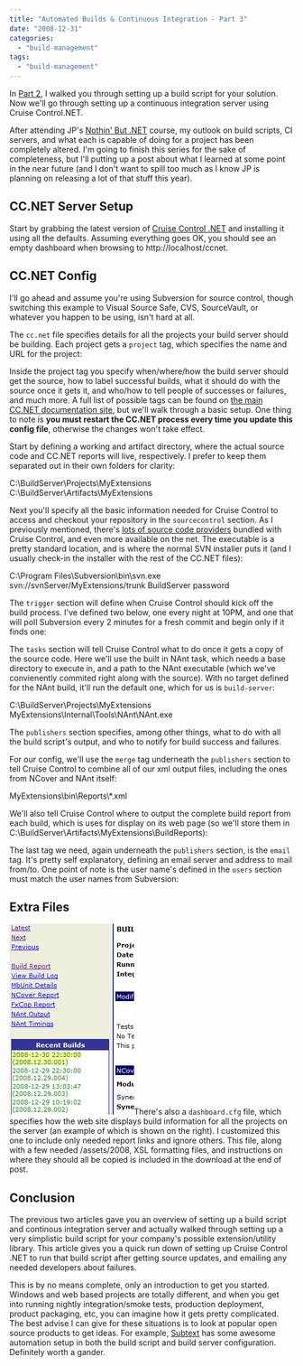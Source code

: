 ```yaml
---
title: "Automated Builds & Continuous Integration - Part 3"
date: "2008-12-31"
categories: 
  - "build-management"
tags: 
  - "build-management"
---
```


In [Part 2](http://darrell.mozingo.net/2008/09/26/automated-builds-continuous-integration-part-2/), I walked you through setting up a build script for your solution. Now we'll go through setting up a continuous integration server using Cruise Control.NET.

After attending JP's [Nothin' But .NET](http://darrell.mozingo.net/2008/12/03/nothin-but-net-training/) course, my outlook on build scripts, CI servers, and what each is capable of doing for a project has been completely altered. I'm going to finish this series for the sake of completeness, but I'll putting up a post about what I learned at some point in the near future (and I don't want to spill too much as I know JP is planning on releasing a lot of that stuff this year).

## CC.NET Server Setup

Start by grabbing the latest version of [Cruise Control .NET](http://sourceforge.net/project/showfiles.php?group_id=71179&package_id=83198&release_id=646918) and installing it using all the defaults. Assuming everything goes OK, you should see an empty dashboard when browsing to http://localhost/ccnet.

## CC.NET Config

I'll go ahead and assume you're using Subversion for source control, though switching this example to Visual Source Safe, CVS, SourceVault, or whatever you happen to be using, isn't hard at all.

The `cc.net` file specifies details for all the projects your build server should be building. Each project gets a `project` tag, which specifies the name and URL for the project:

Inside the project tag you specify when/where/how the build server should get the source, how to label successful builds, what it should do with the source once it gets it, and who/how to tell people of successes or failures, and much more. A full list of possible tags can be found on [the main CC.NET documentation site](http://confluence.public.thoughtworks.org/display/CCNET/Project+Configuration+Block), but we'll walk through a basic setup. One thing to note is **you must restart the CC.NET process every time you update this config file**, otherwise the changes won't take effect.

Start by defining a working and artifact directory, where the actual source code and CC.NET reports will live, respectively. I prefer to keep them separated out in their own folders for clarity:

C:\\BuildServer\\Projects\\MyExtensions
C:\\BuildServer\\Artifacts\\MyExtensions

Next you'll specify all the basic information needed for Cruise Control to access and checkout your repository in the `sourcecontrol` section. As I previously mentioned, there's [lots of source code providers](http://confluence.public.thoughtworks.org/display/CCNET/Source+Control+Blocks) bundled with Cruise Control, and even more available on the net. The executable is a pretty standard location, and is where the normal SVN installer puts it (and I usually check-in the installer with the rest of the CC.NET files):

 C:\\Program Files\\Subversion\\bin\\svn.exe
svn://svnServer/MyExtensions/trunk
	BuildServer
password 

The `trigger` section will define when Cruise Control should kick off the build process. I've defined two below, one every night at 10PM, and one that will poll Subversion every 2 minutes for a fresh commit and begin only if it finds one:

The `tasks` section will tell Cruise Control what to do once it gets a copy of the source code. Here we'll use the built in NAnt task, which needs a base directory to execute in, and a path to the NAnt executable (which we've convienently commited right along with the source). With no target defined for the NAnt build, it'll run the default one, which for us is `build-server`:

 C:\\BuildServer\\Projects\\MyExtensions
		MyExtensions\\Internal\\Tools\\NAnt\\NAnt.exe 

The `publishers` section specifies, among other things, what to do with all the build script's output, and who to notify for build success and failures.

For our config, we'll use the `merge` tag underneath the `publishers` section to tell Cruise Control to combine all of our xml output files, including the ones from NCover and NAnt itself:

 MyExtensions\\bin\\Reports\\\*.xml 

We'll also tell Cruise Control where to output the complete build report from each build, which is uses for display on its web page (so we'll store them in C:\\BuildServer\\Artifacts\\MyExtensions\\BuildReports):

The last tag we need, again underneath the `publishers` section, is the `email` tag. It's pretty self explanatory, defining an email server and address to mail from/to. One point of note is the user name's defined in the `users` section must match the user names from Subversion:

## Extra Files

![CC.NET](/assets/2008/cc.net.png "CC.NET Project Overview")There's also a `dashboard.cfg` file, which specifies how the web site displays build information for all the projects on the server (an example of which is shown on the right). I customized this one to include only needed report links and ignore others. This file, along with a few needed /assets/2008, XSL formatting files, and instructions on where they should all be copied is included in the download at the end of post.

## Conclusion

The previous two articles gave you an overview of setting up a build script and continous integration server and actually walked through setting up a very simplistic build script for your company's possible extension/utility library. This article gives you a quick run down of setting up Cruise Control .NET to run that build script after getting source updates, and emailing any needed developers about failures.

This is by no means complete, only an introduction to get you started. Windows and web based projects are totally different, and when you get into running nightly integration/smoke tests, production deployment, product packaging, etc, you can imagine how it gets pretty complicated. The best advise I can give for these situations is to look at popular open source products to get ideas. For example, [Subtext](http://subtextproject.com/) has some awesome automation setup in both the build script and build server configuration. Definitely worth a gander.
